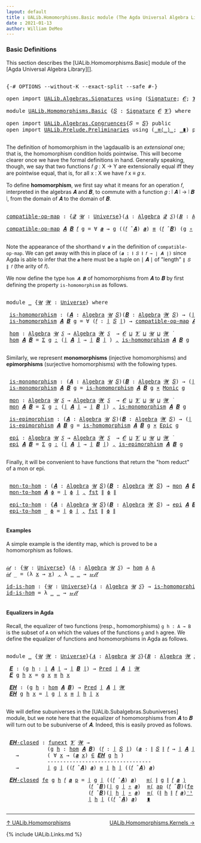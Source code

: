 ```yaml
---
layout: default
title : UALib.Homomorphisms.Basic module (The Agda Universal Algebra Library)
date : 2021-01-13
author: William DeMeo
---
```


### <a id="basic-definitions">Basic Definitions</a>

This section describes the [UALib.Homomorphisms.Basic] module of the [Agda Universal Algebra Library][].

<pre class="Agda">

<a id="317" class="Symbol">{-#</a> <a id="321" class="Keyword">OPTIONS</a> <a id="329" class="Pragma">--without-K</a> <a id="341" class="Pragma">--exact-split</a> <a id="355" class="Pragma">--safe</a> <a id="362" class="Symbol">#-}</a>

<a id="367" class="Keyword">open</a> <a id="372" class="Keyword">import</a> <a id="379" href="UALib.Algebras.Signatures.html" class="Module">UALib.Algebras.Signatures</a> <a id="405" class="Keyword">using</a> <a id="411" class="Symbol">(</a><a id="412" href="UALib.Algebras.Signatures.html#1385" class="Function">Signature</a><a id="421" class="Symbol">;</a> <a id="423" href="universes.html#613" class="Generalizable">𝓞</a><a id="424" class="Symbol">;</a> <a id="426" href="universes.html#617" class="Generalizable">𝓥</a><a id="427" class="Symbol">)</a>

<a id="430" class="Keyword">module</a> <a id="437" href="UALib.Homomorphisms.Basic.html" class="Module">UALib.Homomorphisms.Basic</a> <a id="463" class="Symbol">{</a><a id="464" href="UALib.Homomorphisms.Basic.html#464" class="Bound">𝑆</a> <a id="466" class="Symbol">:</a> <a id="468" href="UALib.Algebras.Signatures.html#1385" class="Function">Signature</a> <a id="478" href="universes.html#613" class="Generalizable">𝓞</a> <a id="480" href="universes.html#617" class="Generalizable">𝓥</a><a id="481" class="Symbol">}</a> <a id="483" class="Keyword">where</a>

<a id="490" class="Keyword">open</a> <a id="495" class="Keyword">import</a> <a id="502" href="UALib.Algebras.Congruences.html" class="Module">UALib.Algebras.Congruences</a><a id="528" class="Symbol">{</a><a id="529" class="Argument">𝑆</a> <a id="531" class="Symbol">=</a> <a id="533" href="UALib.Homomorphisms.Basic.html#464" class="Bound">𝑆</a><a id="534" class="Symbol">}</a> <a id="536" class="Keyword">public</a>
<a id="543" class="Keyword">open</a> <a id="548" class="Keyword">import</a> <a id="555" href="UALib.Prelude.Preliminaries.html" class="Module">UALib.Prelude.Preliminaries</a> <a id="583" class="Keyword">using</a> <a id="589" class="Symbol">(</a><a id="590" href="MGS-MLTT.html#5997" class="Function Operator">_≡⟨_⟩_</a><a id="596" class="Symbol">;</a> <a id="598" href="MGS-MLTT.html#6079" class="Function Operator">_∎</a><a id="600" class="Symbol">)</a> <a id="602" class="Keyword">public</a>

</pre>

The definition of homomorphism in the \agdaualib is an *extensional* one; that is, the homomorphism condition holds pointwise.  This will become clearer once we have the formal definitions in hand.  Generally speaking, though, we say that two functions 𝑓 𝑔 : X → Y are extensionally equal iff they are pointwise equal, that is, for all x : X we have 𝑓 x ≡ 𝑔 x.

To define **homomorphism**, we first say what it means for an operation 𝑓, interpreted in the algebras 𝑨 and 𝑩, to commute with a function 𝑔 : ∣ 𝑨 ∣ → ∣ 𝑩 ∣, from the domain of 𝑨 to the domain of 𝑩.

<pre class="Agda">

<a id="compatible-op-map"></a><a id="1198" href="UALib.Homomorphisms.Basic.html#1198" class="Function">compatible-op-map</a> <a id="1216" class="Symbol">:</a> <a id="1218" class="Symbol">{</a><a id="1219" href="UALib.Homomorphisms.Basic.html#1219" class="Bound">𝓠</a> <a id="1221" href="UALib.Homomorphisms.Basic.html#1221" class="Bound">𝓤</a> <a id="1223" class="Symbol">:</a> <a id="1225" href="universes.html#551" class="Function">Universe</a><a id="1233" class="Symbol">}(</a><a id="1235" href="UALib.Homomorphisms.Basic.html#1235" class="Bound">𝑨</a> <a id="1237" class="Symbol">:</a> <a id="1239" href="UALib.Algebras.Algebras.html#781" class="Function">Algebra</a> <a id="1247" href="UALib.Homomorphisms.Basic.html#1219" class="Bound">𝓠</a> <a id="1249" href="UALib.Homomorphisms.Basic.html#464" class="Bound">𝑆</a><a id="1250" class="Symbol">)(</a><a id="1252" href="UALib.Homomorphisms.Basic.html#1252" class="Bound">𝑩</a> <a id="1254" class="Symbol">:</a> <a id="1256" href="UALib.Algebras.Algebras.html#781" class="Function">Algebra</a> <a id="1264" href="UALib.Homomorphisms.Basic.html#1221" class="Bound">𝓤</a> <a id="1266" href="UALib.Homomorphisms.Basic.html#464" class="Bound">𝑆</a><a id="1267" class="Symbol">)(</a><a id="1269" href="UALib.Homomorphisms.Basic.html#1269" class="Bound">𝑓</a> <a id="1271" class="Symbol">:</a> <a id="1273" href="UALib.Prelude.Preliminaries.html#11659" class="Function Operator">∣</a> <a id="1275" href="UALib.Homomorphisms.Basic.html#464" class="Bound">𝑆</a> <a id="1277" href="UALib.Prelude.Preliminaries.html#11659" class="Function Operator">∣</a><a id="1278" class="Symbol">)(</a><a id="1280" href="UALib.Homomorphisms.Basic.html#1280" class="Bound">g</a> <a id="1282" class="Symbol">:</a> <a id="1284" href="UALib.Prelude.Preliminaries.html#11659" class="Function Operator">∣</a> <a id="1286" href="UALib.Homomorphisms.Basic.html#1235" class="Bound">𝑨</a> <a id="1288" href="UALib.Prelude.Preliminaries.html#11659" class="Function Operator">∣</a>  <a id="1291" class="Symbol">→</a> <a id="1293" href="UALib.Prelude.Preliminaries.html#11659" class="Function Operator">∣</a> <a id="1295" href="UALib.Homomorphisms.Basic.html#1252" class="Bound">𝑩</a> <a id="1297" href="UALib.Prelude.Preliminaries.html#11659" class="Function Operator">∣</a><a id="1298" class="Symbol">)</a> <a id="1300" class="Symbol">→</a> <a id="1302" href="UALib.Homomorphisms.Basic.html#480" class="Bound">𝓥</a> <a id="1304" href="Agda.Primitive.html#636" class="Function Operator">⊔</a> <a id="1306" href="UALib.Homomorphisms.Basic.html#1221" class="Bound">𝓤</a> <a id="1308" href="Agda.Primitive.html#636" class="Function Operator">⊔</a> <a id="1310" href="UALib.Homomorphisms.Basic.html#1219" class="Bound">𝓠</a> <a id="1312" href="universes.html#758" class="Function Operator">̇</a>

<a id="1315" href="UALib.Homomorphisms.Basic.html#1198" class="Function">compatible-op-map</a> <a id="1333" href="UALib.Homomorphisms.Basic.html#1333" class="Bound">𝑨</a> <a id="1335" href="UALib.Homomorphisms.Basic.html#1335" class="Bound">𝑩</a> <a id="1337" href="UALib.Homomorphisms.Basic.html#1337" class="Bound">𝑓</a> <a id="1339" href="UALib.Homomorphisms.Basic.html#1339" class="Bound">g</a> <a id="1341" class="Symbol">=</a> <a id="1343" class="Symbol">∀</a> <a id="1345" href="UALib.Homomorphisms.Basic.html#1345" class="Bound">𝒂</a> <a id="1347" class="Symbol">→</a> <a id="1349" href="UALib.Homomorphisms.Basic.html#1339" class="Bound">g</a> <a id="1351" class="Symbol">((</a><a id="1353" href="UALib.Homomorphisms.Basic.html#1337" class="Bound">𝑓</a> <a id="1355" href="UALib.Algebras.Algebras.html#2931" class="Function Operator">̂</a> <a id="1357" href="UALib.Homomorphisms.Basic.html#1333" class="Bound">𝑨</a><a id="1358" class="Symbol">)</a> <a id="1360" href="UALib.Homomorphisms.Basic.html#1345" class="Bound">𝒂</a><a id="1361" class="Symbol">)</a> <a id="1363" href="UALib.Prelude.Preliminaries.html#5556" class="Datatype Operator">≡</a> <a id="1365" class="Symbol">(</a><a id="1366" href="UALib.Homomorphisms.Basic.html#1337" class="Bound">𝑓</a> <a id="1368" href="UALib.Algebras.Algebras.html#2931" class="Function Operator">̂</a> <a id="1370" href="UALib.Homomorphisms.Basic.html#1335" class="Bound">𝑩</a><a id="1371" class="Symbol">)</a> <a id="1373" class="Symbol">(</a><a id="1374" href="UALib.Homomorphisms.Basic.html#1339" class="Bound">g</a> <a id="1376" href="MGS-MLTT.html#3813" class="Function Operator">∘</a> <a id="1378" href="UALib.Homomorphisms.Basic.html#1345" class="Bound">𝒂</a><a id="1379" class="Symbol">)</a>

</pre>

Note the appearance of the shorthand `∀ 𝒂` in the definition of `compatible-op-map`.  We can get away with this in place of `(𝒂 : ∥ 𝑆 ∥ 𝑓 → ∣ 𝑨 ∣)` since Agda is able to infer that the `𝒂` here must be a tuple on ∣ 𝑨 ∣ of "length" `∥ 𝑆 ∥ 𝑓` (the arity of 𝑓).

We now define the type `hom 𝑨 𝑩` of homomorphisms from 𝑨 to 𝑩 by first defining the property `is-homomorphism` as follows.

<pre class="Agda">

<a id="1792" class="Keyword">module</a> <a id="1799" href="UALib.Homomorphisms.Basic.html#1799" class="Module">_</a> <a id="1801" class="Symbol">{</a><a id="1802" href="UALib.Homomorphisms.Basic.html#1802" class="Bound">𝓤</a> <a id="1804" href="UALib.Homomorphisms.Basic.html#1804" class="Bound">𝓦</a> <a id="1806" class="Symbol">:</a> <a id="1808" href="universes.html#551" class="Function">Universe</a><a id="1816" class="Symbol">}</a> <a id="1818" class="Keyword">where</a>

 <a id="1826" href="UALib.Homomorphisms.Basic.html#1826" class="Function">is-homomorphism</a> <a id="1842" class="Symbol">:</a> <a id="1844" class="Symbol">(</a><a id="1845" href="UALib.Homomorphisms.Basic.html#1845" class="Bound">𝑨</a> <a id="1847" class="Symbol">:</a> <a id="1849" href="UALib.Algebras.Algebras.html#781" class="Function">Algebra</a> <a id="1857" href="UALib.Homomorphisms.Basic.html#1802" class="Bound">𝓤</a> <a id="1859" href="UALib.Homomorphisms.Basic.html#464" class="Bound">𝑆</a><a id="1860" class="Symbol">)(</a><a id="1862" href="UALib.Homomorphisms.Basic.html#1862" class="Bound">𝑩</a> <a id="1864" class="Symbol">:</a> <a id="1866" href="UALib.Algebras.Algebras.html#781" class="Function">Algebra</a> <a id="1874" href="UALib.Homomorphisms.Basic.html#1804" class="Bound">𝓦</a> <a id="1876" href="UALib.Homomorphisms.Basic.html#464" class="Bound">𝑆</a><a id="1877" class="Symbol">)</a> <a id="1879" class="Symbol">→</a> <a id="1881" class="Symbol">(</a><a id="1882" href="UALib.Prelude.Preliminaries.html#11659" class="Function Operator">∣</a> <a id="1884" href="UALib.Homomorphisms.Basic.html#1845" class="Bound">𝑨</a> <a id="1886" href="UALib.Prelude.Preliminaries.html#11659" class="Function Operator">∣</a> <a id="1888" class="Symbol">→</a> <a id="1890" href="UALib.Prelude.Preliminaries.html#11659" class="Function Operator">∣</a> <a id="1892" href="UALib.Homomorphisms.Basic.html#1862" class="Bound">𝑩</a> <a id="1894" href="UALib.Prelude.Preliminaries.html#11659" class="Function Operator">∣</a><a id="1895" class="Symbol">)</a> <a id="1897" class="Symbol">→</a> <a id="1899" href="UALib.Homomorphisms.Basic.html#478" class="Bound">𝓞</a> <a id="1901" href="Agda.Primitive.html#636" class="Function Operator">⊔</a> <a id="1903" href="UALib.Homomorphisms.Basic.html#480" class="Bound">𝓥</a> <a id="1905" href="Agda.Primitive.html#636" class="Function Operator">⊔</a> <a id="1907" href="UALib.Homomorphisms.Basic.html#1802" class="Bound">𝓤</a> <a id="1909" href="Agda.Primitive.html#636" class="Function Operator">⊔</a> <a id="1911" href="UALib.Homomorphisms.Basic.html#1804" class="Bound">𝓦</a> <a id="1913" href="universes.html#758" class="Function Operator">̇</a>
 <a id="1916" href="UALib.Homomorphisms.Basic.html#1826" class="Function">is-homomorphism</a> <a id="1932" href="UALib.Homomorphisms.Basic.html#1932" class="Bound">𝑨</a> <a id="1934" href="UALib.Homomorphisms.Basic.html#1934" class="Bound">𝑩</a> <a id="1936" href="UALib.Homomorphisms.Basic.html#1936" class="Bound">g</a> <a id="1938" class="Symbol">=</a> <a id="1940" class="Symbol">∀</a> <a id="1942" class="Symbol">(</a><a id="1943" href="UALib.Homomorphisms.Basic.html#1943" class="Bound">𝑓</a> <a id="1945" class="Symbol">:</a> <a id="1947" href="UALib.Prelude.Preliminaries.html#11659" class="Function Operator">∣</a> <a id="1949" href="UALib.Homomorphisms.Basic.html#464" class="Bound">𝑆</a> <a id="1951" href="UALib.Prelude.Preliminaries.html#11659" class="Function Operator">∣</a><a id="1952" class="Symbol">)</a> <a id="1954" class="Symbol">→</a> <a id="1956" href="UALib.Homomorphisms.Basic.html#1198" class="Function">compatible-op-map</a> <a id="1974" href="UALib.Homomorphisms.Basic.html#1932" class="Bound">𝑨</a> <a id="1976" href="UALib.Homomorphisms.Basic.html#1934" class="Bound">𝑩</a> <a id="1978" href="UALib.Homomorphisms.Basic.html#1943" class="Bound">𝑓</a> <a id="1980" href="UALib.Homomorphisms.Basic.html#1936" class="Bound">g</a>

 <a id="1984" href="UALib.Homomorphisms.Basic.html#1984" class="Function">hom</a> <a id="1988" class="Symbol">:</a> <a id="1990" href="UALib.Algebras.Algebras.html#781" class="Function">Algebra</a> <a id="1998" href="UALib.Homomorphisms.Basic.html#1802" class="Bound">𝓤</a> <a id="2000" href="UALib.Homomorphisms.Basic.html#464" class="Bound">𝑆</a> <a id="2002" class="Symbol">→</a> <a id="2004" href="UALib.Algebras.Algebras.html#781" class="Function">Algebra</a> <a id="2012" href="UALib.Homomorphisms.Basic.html#1804" class="Bound">𝓦</a> <a id="2014" href="UALib.Homomorphisms.Basic.html#464" class="Bound">𝑆</a>  <a id="2017" class="Symbol">→</a> <a id="2019" href="UALib.Homomorphisms.Basic.html#478" class="Bound">𝓞</a> <a id="2021" href="Agda.Primitive.html#636" class="Function Operator">⊔</a> <a id="2023" href="UALib.Homomorphisms.Basic.html#480" class="Bound">𝓥</a> <a id="2025" href="Agda.Primitive.html#636" class="Function Operator">⊔</a> <a id="2027" href="UALib.Homomorphisms.Basic.html#1802" class="Bound">𝓤</a> <a id="2029" href="Agda.Primitive.html#636" class="Function Operator">⊔</a> <a id="2031" href="UALib.Homomorphisms.Basic.html#1804" class="Bound">𝓦</a> <a id="2033" href="universes.html#758" class="Function Operator">̇</a>
 <a id="2036" href="UALib.Homomorphisms.Basic.html#1984" class="Function">hom</a> <a id="2040" href="UALib.Homomorphisms.Basic.html#2040" class="Bound">𝑨</a> <a id="2042" href="UALib.Homomorphisms.Basic.html#2042" class="Bound">𝑩</a> <a id="2044" class="Symbol">=</a> <a id="2046" href="MGS-MLTT.html#3074" class="Function">Σ</a> <a id="2048" href="UALib.Homomorphisms.Basic.html#2048" class="Bound">g</a> <a id="2050" href="MGS-MLTT.html#3074" class="Function">꞉</a> <a id="2052" class="Symbol">(</a><a id="2053" href="UALib.Prelude.Preliminaries.html#11659" class="Function Operator">∣</a> <a id="2055" href="UALib.Homomorphisms.Basic.html#2040" class="Bound">𝑨</a> <a id="2057" href="UALib.Prelude.Preliminaries.html#11659" class="Function Operator">∣</a> <a id="2059" class="Symbol">→</a> <a id="2061" href="UALib.Prelude.Preliminaries.html#11659" class="Function Operator">∣</a> <a id="2063" href="UALib.Homomorphisms.Basic.html#2042" class="Bound">𝑩</a> <a id="2065" href="UALib.Prelude.Preliminaries.html#11659" class="Function Operator">∣</a> <a id="2067" class="Symbol">)</a> <a id="2069" href="MGS-MLTT.html#3074" class="Function">,</a> <a id="2071" href="UALib.Homomorphisms.Basic.html#1826" class="Function">is-homomorphism</a> <a id="2087" href="UALib.Homomorphisms.Basic.html#2040" class="Bound">𝑨</a> <a id="2089" href="UALib.Homomorphisms.Basic.html#2042" class="Bound">𝑩</a> <a id="2091" href="UALib.Homomorphisms.Basic.html#2048" class="Bound">g</a>

</pre>

Similarly, we represent **monomorphisms** (injective homomorphisms) and **epimorphisms** (surjective homomorphisms) with the following types.

<pre class="Agda">

 <a id="2264" href="UALib.Homomorphisms.Basic.html#2264" class="Function">is-monomorphism</a> <a id="2280" class="Symbol">:</a> <a id="2282" class="Symbol">(</a><a id="2283" href="UALib.Homomorphisms.Basic.html#2283" class="Bound">𝑨</a> <a id="2285" class="Symbol">:</a> <a id="2287" href="UALib.Algebras.Algebras.html#781" class="Function">Algebra</a> <a id="2295" href="UALib.Homomorphisms.Basic.html#1802" class="Bound">𝓤</a> <a id="2297" href="UALib.Homomorphisms.Basic.html#464" class="Bound">𝑆</a><a id="2298" class="Symbol">)(</a><a id="2300" href="UALib.Homomorphisms.Basic.html#2300" class="Bound">𝑩</a> <a id="2302" class="Symbol">:</a> <a id="2304" href="UALib.Algebras.Algebras.html#781" class="Function">Algebra</a> <a id="2312" href="UALib.Homomorphisms.Basic.html#1804" class="Bound">𝓦</a> <a id="2314" href="UALib.Homomorphisms.Basic.html#464" class="Bound">𝑆</a><a id="2315" class="Symbol">)</a> <a id="2317" class="Symbol">→</a> <a id="2319" class="Symbol">(</a><a id="2320" href="UALib.Prelude.Preliminaries.html#11659" class="Function Operator">∣</a> <a id="2322" href="UALib.Homomorphisms.Basic.html#2283" class="Bound">𝑨</a> <a id="2324" href="UALib.Prelude.Preliminaries.html#11659" class="Function Operator">∣</a> <a id="2326" class="Symbol">→</a> <a id="2328" href="UALib.Prelude.Preliminaries.html#11659" class="Function Operator">∣</a> <a id="2330" href="UALib.Homomorphisms.Basic.html#2300" class="Bound">𝑩</a> <a id="2332" href="UALib.Prelude.Preliminaries.html#11659" class="Function Operator">∣</a><a id="2333" class="Symbol">)</a> <a id="2335" class="Symbol">→</a> <a id="2337" href="UALib.Homomorphisms.Basic.html#478" class="Bound">𝓞</a> <a id="2339" href="Agda.Primitive.html#636" class="Function Operator">⊔</a> <a id="2341" href="UALib.Homomorphisms.Basic.html#480" class="Bound">𝓥</a> <a id="2343" href="Agda.Primitive.html#636" class="Function Operator">⊔</a> <a id="2345" href="UALib.Homomorphisms.Basic.html#1802" class="Bound">𝓤</a> <a id="2347" href="Agda.Primitive.html#636" class="Function Operator">⊔</a> <a id="2349" href="UALib.Homomorphisms.Basic.html#1804" class="Bound">𝓦</a> <a id="2351" href="universes.html#758" class="Function Operator">̇</a>
 <a id="2354" href="UALib.Homomorphisms.Basic.html#2264" class="Function">is-monomorphism</a> <a id="2370" href="UALib.Homomorphisms.Basic.html#2370" class="Bound">𝑨</a> <a id="2372" href="UALib.Homomorphisms.Basic.html#2372" class="Bound">𝑩</a> <a id="2374" href="UALib.Homomorphisms.Basic.html#2374" class="Bound">g</a> <a id="2376" class="Symbol">=</a> <a id="2378" href="UALib.Homomorphisms.Basic.html#1826" class="Function">is-homomorphism</a> <a id="2394" href="UALib.Homomorphisms.Basic.html#2370" class="Bound">𝑨</a> <a id="2396" href="UALib.Homomorphisms.Basic.html#2372" class="Bound">𝑩</a> <a id="2398" href="UALib.Homomorphisms.Basic.html#2374" class="Bound">g</a> <a id="2400" href="MGS-MLTT.html#3515" class="Function Operator">×</a> <a id="2402" href="UALib.Prelude.Inverses.html#3379" class="Function">Monic</a> <a id="2408" href="UALib.Homomorphisms.Basic.html#2374" class="Bound">g</a>

 <a id="2412" href="UALib.Homomorphisms.Basic.html#2412" class="Function">mon</a> <a id="2416" class="Symbol">:</a> <a id="2418" href="UALib.Algebras.Algebras.html#781" class="Function">Algebra</a> <a id="2426" href="UALib.Homomorphisms.Basic.html#1802" class="Bound">𝓤</a> <a id="2428" href="UALib.Homomorphisms.Basic.html#464" class="Bound">𝑆</a> <a id="2430" class="Symbol">→</a> <a id="2432" href="UALib.Algebras.Algebras.html#781" class="Function">Algebra</a> <a id="2440" href="UALib.Homomorphisms.Basic.html#1804" class="Bound">𝓦</a> <a id="2442" href="UALib.Homomorphisms.Basic.html#464" class="Bound">𝑆</a>  <a id="2445" class="Symbol">→</a> <a id="2447" href="UALib.Homomorphisms.Basic.html#478" class="Bound">𝓞</a> <a id="2449" href="Agda.Primitive.html#636" class="Function Operator">⊔</a> <a id="2451" href="UALib.Homomorphisms.Basic.html#480" class="Bound">𝓥</a> <a id="2453" href="Agda.Primitive.html#636" class="Function Operator">⊔</a> <a id="2455" href="UALib.Homomorphisms.Basic.html#1802" class="Bound">𝓤</a> <a id="2457" href="Agda.Primitive.html#636" class="Function Operator">⊔</a> <a id="2459" href="UALib.Homomorphisms.Basic.html#1804" class="Bound">𝓦</a> <a id="2461" href="universes.html#758" class="Function Operator">̇</a>
 <a id="2464" href="UALib.Homomorphisms.Basic.html#2412" class="Function">mon</a> <a id="2468" href="UALib.Homomorphisms.Basic.html#2468" class="Bound">𝑨</a> <a id="2470" href="UALib.Homomorphisms.Basic.html#2470" class="Bound">𝑩</a> <a id="2472" class="Symbol">=</a> <a id="2474" href="MGS-MLTT.html#3074" class="Function">Σ</a> <a id="2476" href="UALib.Homomorphisms.Basic.html#2476" class="Bound">g</a> <a id="2478" href="MGS-MLTT.html#3074" class="Function">꞉</a> <a id="2480" class="Symbol">(</a><a id="2481" href="UALib.Prelude.Preliminaries.html#11659" class="Function Operator">∣</a> <a id="2483" href="UALib.Homomorphisms.Basic.html#2468" class="Bound">𝑨</a> <a id="2485" href="UALib.Prelude.Preliminaries.html#11659" class="Function Operator">∣</a> <a id="2487" class="Symbol">→</a> <a id="2489" href="UALib.Prelude.Preliminaries.html#11659" class="Function Operator">∣</a> <a id="2491" href="UALib.Homomorphisms.Basic.html#2470" class="Bound">𝑩</a> <a id="2493" href="UALib.Prelude.Preliminaries.html#11659" class="Function Operator">∣</a><a id="2494" class="Symbol">)</a> <a id="2496" href="MGS-MLTT.html#3074" class="Function">,</a> <a id="2498" href="UALib.Homomorphisms.Basic.html#2264" class="Function">is-monomorphism</a> <a id="2514" href="UALib.Homomorphisms.Basic.html#2468" class="Bound">𝑨</a> <a id="2516" href="UALib.Homomorphisms.Basic.html#2470" class="Bound">𝑩</a> <a id="2518" href="UALib.Homomorphisms.Basic.html#2476" class="Bound">g</a>

 <a id="2522" href="UALib.Homomorphisms.Basic.html#2522" class="Function">is-epimorphism</a> <a id="2537" class="Symbol">:</a> <a id="2539" class="Symbol">(</a><a id="2540" href="UALib.Homomorphisms.Basic.html#2540" class="Bound">𝑨</a> <a id="2542" class="Symbol">:</a> <a id="2544" href="UALib.Algebras.Algebras.html#781" class="Function">Algebra</a> <a id="2552" href="UALib.Homomorphisms.Basic.html#1802" class="Bound">𝓤</a> <a id="2554" href="UALib.Homomorphisms.Basic.html#464" class="Bound">𝑆</a><a id="2555" class="Symbol">)(</a><a id="2557" href="UALib.Homomorphisms.Basic.html#2557" class="Bound">𝑩</a> <a id="2559" class="Symbol">:</a> <a id="2561" href="UALib.Algebras.Algebras.html#781" class="Function">Algebra</a> <a id="2569" href="UALib.Homomorphisms.Basic.html#1804" class="Bound">𝓦</a> <a id="2571" href="UALib.Homomorphisms.Basic.html#464" class="Bound">𝑆</a><a id="2572" class="Symbol">)</a> <a id="2574" class="Symbol">→</a> <a id="2576" class="Symbol">(</a><a id="2577" href="UALib.Prelude.Preliminaries.html#11659" class="Function Operator">∣</a> <a id="2579" href="UALib.Homomorphisms.Basic.html#2540" class="Bound">𝑨</a> <a id="2581" href="UALib.Prelude.Preliminaries.html#11659" class="Function Operator">∣</a> <a id="2583" class="Symbol">→</a> <a id="2585" href="UALib.Prelude.Preliminaries.html#11659" class="Function Operator">∣</a> <a id="2587" href="UALib.Homomorphisms.Basic.html#2557" class="Bound">𝑩</a> <a id="2589" href="UALib.Prelude.Preliminaries.html#11659" class="Function Operator">∣</a><a id="2590" class="Symbol">)</a> <a id="2592" class="Symbol">→</a> <a id="2594" href="UALib.Homomorphisms.Basic.html#478" class="Bound">𝓞</a> <a id="2596" href="Agda.Primitive.html#636" class="Function Operator">⊔</a> <a id="2598" href="UALib.Homomorphisms.Basic.html#480" class="Bound">𝓥</a> <a id="2600" href="Agda.Primitive.html#636" class="Function Operator">⊔</a> <a id="2602" href="UALib.Homomorphisms.Basic.html#1802" class="Bound">𝓤</a> <a id="2604" href="Agda.Primitive.html#636" class="Function Operator">⊔</a> <a id="2606" href="UALib.Homomorphisms.Basic.html#1804" class="Bound">𝓦</a> <a id="2608" href="universes.html#758" class="Function Operator">̇</a>
 <a id="2611" href="UALib.Homomorphisms.Basic.html#2522" class="Function">is-epimorphism</a> <a id="2626" href="UALib.Homomorphisms.Basic.html#2626" class="Bound">𝑨</a> <a id="2628" href="UALib.Homomorphisms.Basic.html#2628" class="Bound">𝑩</a> <a id="2630" href="UALib.Homomorphisms.Basic.html#2630" class="Bound">g</a> <a id="2632" class="Symbol">=</a> <a id="2634" href="UALib.Homomorphisms.Basic.html#1826" class="Function">is-homomorphism</a> <a id="2650" href="UALib.Homomorphisms.Basic.html#2626" class="Bound">𝑨</a> <a id="2652" href="UALib.Homomorphisms.Basic.html#2628" class="Bound">𝑩</a> <a id="2654" href="UALib.Homomorphisms.Basic.html#2630" class="Bound">g</a> <a id="2656" href="MGS-MLTT.html#3515" class="Function Operator">×</a> <a id="2658" href="UALib.Prelude.Inverses.html#2353" class="Function">Epic</a> <a id="2663" href="UALib.Homomorphisms.Basic.html#2630" class="Bound">g</a>

 <a id="2667" href="UALib.Homomorphisms.Basic.html#2667" class="Function">epi</a> <a id="2671" class="Symbol">:</a> <a id="2673" href="UALib.Algebras.Algebras.html#781" class="Function">Algebra</a> <a id="2681" href="UALib.Homomorphisms.Basic.html#1802" class="Bound">𝓤</a> <a id="2683" href="UALib.Homomorphisms.Basic.html#464" class="Bound">𝑆</a> <a id="2685" class="Symbol">→</a> <a id="2687" href="UALib.Algebras.Algebras.html#781" class="Function">Algebra</a> <a id="2695" href="UALib.Homomorphisms.Basic.html#1804" class="Bound">𝓦</a> <a id="2697" href="UALib.Homomorphisms.Basic.html#464" class="Bound">𝑆</a>  <a id="2700" class="Symbol">→</a> <a id="2702" href="UALib.Homomorphisms.Basic.html#478" class="Bound">𝓞</a> <a id="2704" href="Agda.Primitive.html#636" class="Function Operator">⊔</a> <a id="2706" href="UALib.Homomorphisms.Basic.html#480" class="Bound">𝓥</a> <a id="2708" href="Agda.Primitive.html#636" class="Function Operator">⊔</a> <a id="2710" href="UALib.Homomorphisms.Basic.html#1802" class="Bound">𝓤</a> <a id="2712" href="Agda.Primitive.html#636" class="Function Operator">⊔</a> <a id="2714" href="UALib.Homomorphisms.Basic.html#1804" class="Bound">𝓦</a> <a id="2716" href="universes.html#758" class="Function Operator">̇</a>
 <a id="2719" href="UALib.Homomorphisms.Basic.html#2667" class="Function">epi</a> <a id="2723" href="UALib.Homomorphisms.Basic.html#2723" class="Bound">𝑨</a> <a id="2725" href="UALib.Homomorphisms.Basic.html#2725" class="Bound">𝑩</a> <a id="2727" class="Symbol">=</a> <a id="2729" href="MGS-MLTT.html#3074" class="Function">Σ</a> <a id="2731" href="UALib.Homomorphisms.Basic.html#2731" class="Bound">g</a> <a id="2733" href="MGS-MLTT.html#3074" class="Function">꞉</a> <a id="2735" class="Symbol">(</a><a id="2736" href="UALib.Prelude.Preliminaries.html#11659" class="Function Operator">∣</a> <a id="2738" href="UALib.Homomorphisms.Basic.html#2723" class="Bound">𝑨</a> <a id="2740" href="UALib.Prelude.Preliminaries.html#11659" class="Function Operator">∣</a> <a id="2742" class="Symbol">→</a> <a id="2744" href="UALib.Prelude.Preliminaries.html#11659" class="Function Operator">∣</a> <a id="2746" href="UALib.Homomorphisms.Basic.html#2725" class="Bound">𝑩</a> <a id="2748" href="UALib.Prelude.Preliminaries.html#11659" class="Function Operator">∣</a><a id="2749" class="Symbol">)</a> <a id="2751" href="MGS-MLTT.html#3074" class="Function">,</a> <a id="2753" href="UALib.Homomorphisms.Basic.html#2522" class="Function">is-epimorphism</a> <a id="2768" href="UALib.Homomorphisms.Basic.html#2723" class="Bound">𝑨</a> <a id="2770" href="UALib.Homomorphisms.Basic.html#2725" class="Bound">𝑩</a> <a id="2772" href="UALib.Homomorphisms.Basic.html#2731" class="Bound">g</a>

</pre>

Finally, it will be convenient to have functions that return the "hom reduct" of a mon or epi.

<pre class="Agda">

 <a id="2898" href="UALib.Homomorphisms.Basic.html#2898" class="Function">mon-to-hom</a> <a id="2909" class="Symbol">:</a> <a id="2911" class="Symbol">(</a><a id="2912" href="UALib.Homomorphisms.Basic.html#2912" class="Bound">𝑨</a> <a id="2914" class="Symbol">:</a> <a id="2916" href="UALib.Algebras.Algebras.html#781" class="Function">Algebra</a> <a id="2924" href="UALib.Homomorphisms.Basic.html#1802" class="Bound">𝓤</a> <a id="2926" href="UALib.Homomorphisms.Basic.html#464" class="Bound">𝑆</a><a id="2927" class="Symbol">){</a><a id="2929" href="UALib.Homomorphisms.Basic.html#2929" class="Bound">𝑩</a> <a id="2931" class="Symbol">:</a> <a id="2933" href="UALib.Algebras.Algebras.html#781" class="Function">Algebra</a> <a id="2941" href="UALib.Homomorphisms.Basic.html#1804" class="Bound">𝓦</a> <a id="2943" href="UALib.Homomorphisms.Basic.html#464" class="Bound">𝑆</a><a id="2944" class="Symbol">}</a> <a id="2946" class="Symbol">→</a> <a id="2948" href="UALib.Homomorphisms.Basic.html#2412" class="Function">mon</a> <a id="2952" href="UALib.Homomorphisms.Basic.html#2912" class="Bound">𝑨</a> <a id="2954" href="UALib.Homomorphisms.Basic.html#2929" class="Bound">𝑩</a> <a id="2956" class="Symbol">→</a> <a id="2958" href="UALib.Homomorphisms.Basic.html#1984" class="Function">hom</a> <a id="2962" href="UALib.Homomorphisms.Basic.html#2912" class="Bound">𝑨</a> <a id="2964" href="UALib.Homomorphisms.Basic.html#2929" class="Bound">𝑩</a>
 <a id="2967" href="UALib.Homomorphisms.Basic.html#2898" class="Function">mon-to-hom</a> <a id="2978" href="UALib.Homomorphisms.Basic.html#2978" class="Bound">𝑨</a> <a id="2980" href="UALib.Homomorphisms.Basic.html#2980" class="Bound">ϕ</a> <a id="2982" class="Symbol">=</a> <a id="2984" href="UALib.Prelude.Preliminaries.html#11659" class="Function Operator">∣</a> <a id="2986" href="UALib.Homomorphisms.Basic.html#2980" class="Bound">ϕ</a> <a id="2988" href="UALib.Prelude.Preliminaries.html#11659" class="Function Operator">∣</a> <a id="2990" href="UALib.Prelude.Preliminaries.html#5665" class="InductiveConstructor Operator">,</a> <a id="2992" href="UALib.Prelude.Preliminaries.html#11663" class="Function">fst</a> <a id="2996" href="UALib.Prelude.Preliminaries.html#11740" class="Function Operator">∥</a> <a id="2998" href="UALib.Homomorphisms.Basic.html#2980" class="Bound">ϕ</a> <a id="3000" href="UALib.Prelude.Preliminaries.html#11740" class="Function Operator">∥</a>

 <a id="3004" href="UALib.Homomorphisms.Basic.html#3004" class="Function">epi-to-hom</a> <a id="3015" class="Symbol">:</a> <a id="3017" class="Symbol">{</a><a id="3018" href="UALib.Homomorphisms.Basic.html#3018" class="Bound">𝑨</a> <a id="3020" class="Symbol">:</a> <a id="3022" href="UALib.Algebras.Algebras.html#781" class="Function">Algebra</a> <a id="3030" href="UALib.Homomorphisms.Basic.html#1802" class="Bound">𝓤</a> <a id="3032" href="UALib.Homomorphisms.Basic.html#464" class="Bound">𝑆</a><a id="3033" class="Symbol">}(</a><a id="3035" href="UALib.Homomorphisms.Basic.html#3035" class="Bound">𝑩</a> <a id="3037" class="Symbol">:</a> <a id="3039" href="UALib.Algebras.Algebras.html#781" class="Function">Algebra</a> <a id="3047" href="UALib.Homomorphisms.Basic.html#1804" class="Bound">𝓦</a> <a id="3049" href="UALib.Homomorphisms.Basic.html#464" class="Bound">𝑆</a><a id="3050" class="Symbol">)</a> <a id="3052" class="Symbol">→</a> <a id="3054" href="UALib.Homomorphisms.Basic.html#2667" class="Function">epi</a> <a id="3058" href="UALib.Homomorphisms.Basic.html#3018" class="Bound">𝑨</a> <a id="3060" href="UALib.Homomorphisms.Basic.html#3035" class="Bound">𝑩</a> <a id="3062" class="Symbol">→</a> <a id="3064" href="UALib.Homomorphisms.Basic.html#1984" class="Function">hom</a> <a id="3068" href="UALib.Homomorphisms.Basic.html#3018" class="Bound">𝑨</a> <a id="3070" href="UALib.Homomorphisms.Basic.html#3035" class="Bound">𝑩</a>
 <a id="3073" href="UALib.Homomorphisms.Basic.html#3004" class="Function">epi-to-hom</a> <a id="3084" class="Symbol">_</a> <a id="3086" href="UALib.Homomorphisms.Basic.html#3086" class="Bound">ϕ</a> <a id="3088" class="Symbol">=</a> <a id="3090" href="UALib.Prelude.Preliminaries.html#11659" class="Function Operator">∣</a> <a id="3092" href="UALib.Homomorphisms.Basic.html#3086" class="Bound">ϕ</a> <a id="3094" href="UALib.Prelude.Preliminaries.html#11659" class="Function Operator">∣</a> <a id="3096" href="UALib.Prelude.Preliminaries.html#5665" class="InductiveConstructor Operator">,</a> <a id="3098" href="UALib.Prelude.Preliminaries.html#11663" class="Function">fst</a> <a id="3102" href="UALib.Prelude.Preliminaries.html#11740" class="Function Operator">∥</a> <a id="3104" href="UALib.Homomorphisms.Basic.html#3086" class="Bound">ϕ</a> <a id="3106" href="UALib.Prelude.Preliminaries.html#11740" class="Function Operator">∥</a>

</pre>





#### <a id="examples">Examples</a>

A simple example is the identity map, which is proved to be a homomorphism as follows.

<pre class="Agda">

<a id="𝒾𝒹"></a><a id="3263" href="UALib.Homomorphisms.Basic.html#3263" class="Function">𝒾𝒹</a> <a id="3266" class="Symbol">:</a> <a id="3268" class="Symbol">{</a><a id="3269" href="UALib.Homomorphisms.Basic.html#3269" class="Bound">𝓤</a> <a id="3271" class="Symbol">:</a> <a id="3273" href="universes.html#551" class="Function">Universe</a><a id="3281" class="Symbol">}</a> <a id="3283" class="Symbol">(</a><a id="3284" href="UALib.Homomorphisms.Basic.html#3284" class="Bound">A</a> <a id="3286" class="Symbol">:</a> <a id="3288" href="UALib.Algebras.Algebras.html#781" class="Function">Algebra</a> <a id="3296" href="UALib.Homomorphisms.Basic.html#3269" class="Bound">𝓤</a> <a id="3298" href="UALib.Homomorphisms.Basic.html#464" class="Bound">𝑆</a><a id="3299" class="Symbol">)</a> <a id="3301" class="Symbol">→</a> <a id="3303" href="UALib.Homomorphisms.Basic.html#1984" class="Function">hom</a> <a id="3307" href="UALib.Homomorphisms.Basic.html#3284" class="Bound">A</a> <a id="3309" href="UALib.Homomorphisms.Basic.html#3284" class="Bound">A</a>
<a id="3311" href="UALib.Homomorphisms.Basic.html#3263" class="Function">𝒾𝒹</a> <a id="3314" class="Symbol">_</a> <a id="3316" class="Symbol">=</a> <a id="3318" class="Symbol">(λ</a> <a id="3321" href="UALib.Homomorphisms.Basic.html#3321" class="Bound">x</a> <a id="3323" class="Symbol">→</a> <a id="3325" href="UALib.Homomorphisms.Basic.html#3321" class="Bound">x</a><a id="3326" class="Symbol">)</a> <a id="3328" href="UALib.Prelude.Preliminaries.html#5665" class="InductiveConstructor Operator">,</a> <a id="3330" class="Symbol">λ</a> <a id="3332" href="UALib.Homomorphisms.Basic.html#3332" class="Bound">_</a> <a id="3334" href="UALib.Homomorphisms.Basic.html#3334" class="Bound">_</a> <a id="3336" class="Symbol">→</a> <a id="3338" href="UALib.Prelude.Preliminaries.html#5570" class="InductiveConstructor">𝓇ℯ𝒻𝓁</a>

<a id="id-is-hom"></a><a id="3344" href="UALib.Homomorphisms.Basic.html#3344" class="Function">id-is-hom</a> <a id="3354" class="Symbol">:</a> <a id="3356" class="Symbol">{</a><a id="3357" href="UALib.Homomorphisms.Basic.html#3357" class="Bound">𝓤</a> <a id="3359" class="Symbol">:</a> <a id="3361" href="universes.html#551" class="Function">Universe</a><a id="3369" class="Symbol">}{</a><a id="3371" href="UALib.Homomorphisms.Basic.html#3371" class="Bound">𝑨</a> <a id="3373" class="Symbol">:</a> <a id="3375" href="UALib.Algebras.Algebras.html#781" class="Function">Algebra</a> <a id="3383" href="UALib.Homomorphisms.Basic.html#3357" class="Bound">𝓤</a> <a id="3385" href="UALib.Homomorphisms.Basic.html#464" class="Bound">𝑆</a><a id="3386" class="Symbol">}</a> <a id="3388" class="Symbol">→</a> <a id="3390" href="UALib.Homomorphisms.Basic.html#1826" class="Function">is-homomorphism</a> <a id="3406" href="UALib.Homomorphisms.Basic.html#3371" class="Bound">𝑨</a> <a id="3408" href="UALib.Homomorphisms.Basic.html#3371" class="Bound">𝑨</a> <a id="3410" class="Symbol">(</a><a id="3411" href="MGS-MLTT.html#3778" class="Function">𝑖𝑑</a> <a id="3414" href="UALib.Prelude.Preliminaries.html#11659" class="Function Operator">∣</a> <a id="3416" href="UALib.Homomorphisms.Basic.html#3371" class="Bound">𝑨</a> <a id="3418" href="UALib.Prelude.Preliminaries.html#11659" class="Function Operator">∣</a><a id="3419" class="Symbol">)</a>
<a id="3421" href="UALib.Homomorphisms.Basic.html#3344" class="Function">id-is-hom</a> <a id="3431" class="Symbol">=</a> <a id="3433" class="Symbol">λ</a> <a id="3435" href="UALib.Homomorphisms.Basic.html#3435" class="Bound">_</a> <a id="3437" href="UALib.Homomorphisms.Basic.html#3437" class="Bound">_</a> <a id="3439" class="Symbol">→</a> <a id="3441" href="UALib.Prelude.Preliminaries.html#5570" class="InductiveConstructor">𝓇ℯ𝒻𝓁</a>

</pre>




#### <a id="equalizers-in-agda">Equalizers in Agda</a>

Recall, the equalizer of two functions (resp., homomorphisms) `g h : A → B` is the subset of `A` on which the values of the functions `g` and `h` agree.  We define the equalizer of functions and homomorphisms in Agda as follows.

<pre class="Agda">

<a id="3762" class="Keyword">module</a> <a id="3769" href="UALib.Homomorphisms.Basic.html#3769" class="Module">_</a> <a id="3771" class="Symbol">{</a><a id="3772" href="UALib.Homomorphisms.Basic.html#3772" class="Bound">𝓤</a> <a id="3774" href="UALib.Homomorphisms.Basic.html#3774" class="Bound">𝓦</a> <a id="3776" class="Symbol">:</a> <a id="3778" href="universes.html#551" class="Function">Universe</a><a id="3786" class="Symbol">}{</a><a id="3788" href="UALib.Homomorphisms.Basic.html#3788" class="Bound">𝑨</a> <a id="3790" class="Symbol">:</a> <a id="3792" href="UALib.Algebras.Algebras.html#781" class="Function">Algebra</a> <a id="3800" href="UALib.Homomorphisms.Basic.html#3772" class="Bound">𝓤</a> <a id="3802" href="UALib.Homomorphisms.Basic.html#464" class="Bound">𝑆</a><a id="3803" class="Symbol">}{</a><a id="3805" href="UALib.Homomorphisms.Basic.html#3805" class="Bound">𝑩</a> <a id="3807" class="Symbol">:</a> <a id="3809" href="UALib.Algebras.Algebras.html#781" class="Function">Algebra</a> <a id="3817" href="UALib.Homomorphisms.Basic.html#3774" class="Bound">𝓦</a> <a id="3819" href="UALib.Homomorphisms.Basic.html#464" class="Bound">𝑆</a><a id="3820" class="Symbol">}</a> <a id="3822" class="Keyword">where</a>

 <a id="3830" href="UALib.Homomorphisms.Basic.html#3830" class="Function">𝑬</a> <a id="3832" class="Symbol">:</a> <a id="3834" class="Symbol">(</a><a id="3835" href="UALib.Homomorphisms.Basic.html#3835" class="Bound">g</a> <a id="3837" href="UALib.Homomorphisms.Basic.html#3837" class="Bound">h</a> <a id="3839" class="Symbol">:</a> <a id="3841" href="UALib.Prelude.Preliminaries.html#11659" class="Function Operator">∣</a> <a id="3843" href="UALib.Homomorphisms.Basic.html#3788" class="Bound">𝑨</a> <a id="3845" href="UALib.Prelude.Preliminaries.html#11659" class="Function Operator">∣</a> <a id="3847" class="Symbol">→</a> <a id="3849" href="UALib.Prelude.Preliminaries.html#11659" class="Function Operator">∣</a> <a id="3851" href="UALib.Homomorphisms.Basic.html#3805" class="Bound">𝑩</a> <a id="3853" href="UALib.Prelude.Preliminaries.html#11659" class="Function Operator">∣</a><a id="3854" class="Symbol">)</a> <a id="3856" class="Symbol">→</a> <a id="3858" href="UALib.Relations.Unary.html#1088" class="Function">Pred</a> <a id="3863" href="UALib.Prelude.Preliminaries.html#11659" class="Function Operator">∣</a> <a id="3865" href="UALib.Homomorphisms.Basic.html#3788" class="Bound">𝑨</a> <a id="3867" href="UALib.Prelude.Preliminaries.html#11659" class="Function Operator">∣</a> <a id="3869" href="UALib.Homomorphisms.Basic.html#3774" class="Bound">𝓦</a>
 <a id="3872" href="UALib.Homomorphisms.Basic.html#3830" class="Function">𝑬</a> <a id="3874" href="UALib.Homomorphisms.Basic.html#3874" class="Bound">g</a> <a id="3876" href="UALib.Homomorphisms.Basic.html#3876" class="Bound">h</a> <a id="3878" href="UALib.Homomorphisms.Basic.html#3878" class="Bound">x</a> <a id="3880" class="Symbol">=</a> <a id="3882" href="UALib.Homomorphisms.Basic.html#3874" class="Bound">g</a> <a id="3884" href="UALib.Homomorphisms.Basic.html#3878" class="Bound">x</a> <a id="3886" href="UALib.Prelude.Preliminaries.html#5556" class="Datatype Operator">≡</a> <a id="3888" href="UALib.Homomorphisms.Basic.html#3876" class="Bound">h</a> <a id="3890" href="UALib.Homomorphisms.Basic.html#3878" class="Bound">x</a>

 <a id="3894" href="UALib.Homomorphisms.Basic.html#3894" class="Function">𝑬𝑯</a> <a id="3897" class="Symbol">:</a> <a id="3899" class="Symbol">(</a><a id="3900" href="UALib.Homomorphisms.Basic.html#3900" class="Bound">g</a> <a id="3902" href="UALib.Homomorphisms.Basic.html#3902" class="Bound">h</a> <a id="3904" class="Symbol">:</a> <a id="3906" href="UALib.Homomorphisms.Basic.html#1984" class="Function">hom</a> <a id="3910" href="UALib.Homomorphisms.Basic.html#3788" class="Bound">𝑨</a> <a id="3912" href="UALib.Homomorphisms.Basic.html#3805" class="Bound">𝑩</a><a id="3913" class="Symbol">)</a> <a id="3915" class="Symbol">→</a> <a id="3917" href="UALib.Relations.Unary.html#1088" class="Function">Pred</a> <a id="3922" href="UALib.Prelude.Preliminaries.html#11659" class="Function Operator">∣</a> <a id="3924" href="UALib.Homomorphisms.Basic.html#3788" class="Bound">𝑨</a> <a id="3926" href="UALib.Prelude.Preliminaries.html#11659" class="Function Operator">∣</a> <a id="3928" href="UALib.Homomorphisms.Basic.html#3774" class="Bound">𝓦</a>
 <a id="3931" href="UALib.Homomorphisms.Basic.html#3894" class="Function">𝑬𝑯</a> <a id="3934" href="UALib.Homomorphisms.Basic.html#3934" class="Bound">g</a> <a id="3936" href="UALib.Homomorphisms.Basic.html#3936" class="Bound">h</a> <a id="3938" href="UALib.Homomorphisms.Basic.html#3938" class="Bound">x</a> <a id="3940" class="Symbol">=</a> <a id="3942" href="UALib.Prelude.Preliminaries.html#11659" class="Function Operator">∣</a> <a id="3944" href="UALib.Homomorphisms.Basic.html#3934" class="Bound">g</a> <a id="3946" href="UALib.Prelude.Preliminaries.html#11659" class="Function Operator">∣</a> <a id="3948" href="UALib.Homomorphisms.Basic.html#3938" class="Bound">x</a> <a id="3950" href="UALib.Prelude.Preliminaries.html#5556" class="Datatype Operator">≡</a> <a id="3952" href="UALib.Prelude.Preliminaries.html#11659" class="Function Operator">∣</a> <a id="3954" href="UALib.Homomorphisms.Basic.html#3936" class="Bound">h</a> <a id="3956" href="UALib.Prelude.Preliminaries.html#11659" class="Function Operator">∣</a> <a id="3958" href="UALib.Homomorphisms.Basic.html#3938" class="Bound">x</a>

</pre>

We will define subuniverses in the [UALib.Subalgebras.Subuniverses] module, but we note here that the equalizer of homomorphisms from 𝑨 to 𝑩 will turn out to be subuniverse of 𝑨.  Indeed, this is easily proved as follows.

<pre class="Agda">

 <a id="4211" href="UALib.Homomorphisms.Basic.html#4211" class="Function">𝑬𝑯-closed</a> <a id="4221" class="Symbol">:</a> <a id="4223" href="MGS-FunExt-from-Univalence.html#393" class="Function">funext</a> <a id="4230" href="UALib.Homomorphisms.Basic.html#480" class="Bound">𝓥</a> <a id="4232" href="UALib.Homomorphisms.Basic.html#3774" class="Bound">𝓦</a> <a id="4234" class="Symbol">→</a>
             <a id="4249" class="Symbol">(</a><a id="4250" href="UALib.Homomorphisms.Basic.html#4250" class="Bound">g</a> <a id="4252" href="UALib.Homomorphisms.Basic.html#4252" class="Bound">h</a> <a id="4254" class="Symbol">:</a> <a id="4256" href="UALib.Homomorphisms.Basic.html#1984" class="Function">hom</a> <a id="4260" href="UALib.Homomorphisms.Basic.html#3788" class="Bound">𝑨</a> <a id="4262" href="UALib.Homomorphisms.Basic.html#3805" class="Bound">𝑩</a><a id="4263" class="Symbol">)</a> <a id="4265" class="Symbol">(</a><a id="4266" href="UALib.Homomorphisms.Basic.html#4266" class="Bound">𝑓</a> <a id="4268" class="Symbol">:</a> <a id="4270" href="UALib.Prelude.Preliminaries.html#11659" class="Function Operator">∣</a> <a id="4272" href="UALib.Homomorphisms.Basic.html#464" class="Bound">𝑆</a> <a id="4274" href="UALib.Prelude.Preliminaries.html#11659" class="Function Operator">∣</a><a id="4275" class="Symbol">)</a> <a id="4277" class="Symbol">(</a><a id="4278" href="UALib.Homomorphisms.Basic.html#4278" class="Bound">𝒂</a> <a id="4280" class="Symbol">:</a> <a id="4282" href="UALib.Prelude.Preliminaries.html#11740" class="Function Operator">∥</a> <a id="4284" href="UALib.Homomorphisms.Basic.html#464" class="Bound">𝑆</a> <a id="4286" href="UALib.Prelude.Preliminaries.html#11740" class="Function Operator">∥</a> <a id="4288" href="UALib.Homomorphisms.Basic.html#4266" class="Bound">𝑓</a> <a id="4290" class="Symbol">→</a> <a id="4292" href="UALib.Prelude.Preliminaries.html#11659" class="Function Operator">∣</a> <a id="4294" href="UALib.Homomorphisms.Basic.html#3788" class="Bound">𝑨</a> <a id="4296" href="UALib.Prelude.Preliminaries.html#11659" class="Function Operator">∣</a><a id="4297" class="Symbol">)</a>
   <a id="4302" class="Symbol">→</a>         <a id="4312" class="Symbol">(</a> <a id="4314" class="Symbol">∀</a> <a id="4316" href="UALib.Homomorphisms.Basic.html#4316" class="Bound">x</a> <a id="4318" class="Symbol">→</a> <a id="4320" class="Symbol">(</a><a id="4321" href="UALib.Homomorphisms.Basic.html#4278" class="Bound">𝒂</a> <a id="4323" href="UALib.Homomorphisms.Basic.html#4316" class="Bound">x</a><a id="4324" class="Symbol">)</a> <a id="4326" href="UALib.Relations.Unary.html#2725" class="Function Operator">∈</a> <a id="4328" href="UALib.Homomorphisms.Basic.html#3894" class="Function">𝑬𝑯</a> <a id="4331" href="UALib.Homomorphisms.Basic.html#4250" class="Bound">g</a> <a id="4333" href="UALib.Homomorphisms.Basic.html#4252" class="Bound">h</a> <a id="4335" class="Symbol">)</a>
             <a id="4350" class="Comment">---------------------------------</a>
   <a id="4387" class="Symbol">→</a>         <a id="4397" href="UALib.Prelude.Preliminaries.html#11659" class="Function Operator">∣</a> <a id="4399" href="UALib.Homomorphisms.Basic.html#4250" class="Bound">g</a> <a id="4401" href="UALib.Prelude.Preliminaries.html#11659" class="Function Operator">∣</a> <a id="4403" class="Symbol">((</a><a id="4405" href="UALib.Homomorphisms.Basic.html#4266" class="Bound">𝑓</a> <a id="4407" href="UALib.Algebras.Algebras.html#2931" class="Function Operator">̂</a> <a id="4409" href="UALib.Homomorphisms.Basic.html#3788" class="Bound">𝑨</a><a id="4410" class="Symbol">)</a> <a id="4412" href="UALib.Homomorphisms.Basic.html#4278" class="Bound">𝒂</a><a id="4413" class="Symbol">)</a> <a id="4415" href="UALib.Prelude.Preliminaries.html#5556" class="Datatype Operator">≡</a> <a id="4417" href="UALib.Prelude.Preliminaries.html#11659" class="Function Operator">∣</a> <a id="4419" href="UALib.Homomorphisms.Basic.html#4252" class="Bound">h</a> <a id="4421" href="UALib.Prelude.Preliminaries.html#11659" class="Function Operator">∣</a> <a id="4423" class="Symbol">((</a><a id="4425" href="UALib.Homomorphisms.Basic.html#4266" class="Bound">𝑓</a> <a id="4427" href="UALib.Algebras.Algebras.html#2931" class="Function Operator">̂</a> <a id="4429" href="UALib.Homomorphisms.Basic.html#3788" class="Bound">𝑨</a><a id="4430" class="Symbol">)</a> <a id="4432" href="UALib.Homomorphisms.Basic.html#4278" class="Bound">𝒂</a><a id="4433" class="Symbol">)</a>

 <a id="4437" href="UALib.Homomorphisms.Basic.html#4211" class="Function">𝑬𝑯-closed</a> <a id="4447" href="UALib.Homomorphisms.Basic.html#4447" class="Bound">fe</a> <a id="4450" href="UALib.Homomorphisms.Basic.html#4450" class="Bound">g</a> <a id="4452" href="UALib.Homomorphisms.Basic.html#4452" class="Bound">h</a> <a id="4454" href="UALib.Homomorphisms.Basic.html#4454" class="Bound">𝑓</a> <a id="4456" href="UALib.Homomorphisms.Basic.html#4456" class="Bound">𝒂</a> <a id="4458" href="UALib.Homomorphisms.Basic.html#4458" class="Bound">p</a> <a id="4460" class="Symbol">=</a> <a id="4462" href="UALib.Prelude.Preliminaries.html#11659" class="Function Operator">∣</a> <a id="4464" href="UALib.Homomorphisms.Basic.html#4450" class="Bound">g</a> <a id="4466" href="UALib.Prelude.Preliminaries.html#11659" class="Function Operator">∣</a> <a id="4468" class="Symbol">((</a><a id="4470" href="UALib.Homomorphisms.Basic.html#4454" class="Bound">𝑓</a> <a id="4472" href="UALib.Algebras.Algebras.html#2931" class="Function Operator">̂</a> <a id="4474" href="UALib.Homomorphisms.Basic.html#3788" class="Bound">𝑨</a><a id="4475" class="Symbol">)</a> <a id="4477" href="UALib.Homomorphisms.Basic.html#4456" class="Bound">𝒂</a><a id="4478" class="Symbol">)</a>   <a id="4482" href="MGS-MLTT.html#5997" class="Function Operator">≡⟨</a> <a id="4485" href="UALib.Prelude.Preliminaries.html#11740" class="Function Operator">∥</a> <a id="4487" href="UALib.Homomorphisms.Basic.html#4450" class="Bound">g</a> <a id="4489" href="UALib.Prelude.Preliminaries.html#11740" class="Function Operator">∥</a> <a id="4491" href="UALib.Homomorphisms.Basic.html#4454" class="Bound">𝑓</a> <a id="4493" href="UALib.Homomorphisms.Basic.html#4456" class="Bound">𝒂</a> <a id="4495" href="MGS-MLTT.html#5997" class="Function Operator">⟩</a>
                          <a id="4523" class="Symbol">(</a><a id="4524" href="UALib.Homomorphisms.Basic.html#4454" class="Bound">𝑓</a> <a id="4526" href="UALib.Algebras.Algebras.html#2931" class="Function Operator">̂</a> <a id="4528" href="UALib.Homomorphisms.Basic.html#3805" class="Bound">𝑩</a><a id="4529" class="Symbol">)(</a><a id="4531" href="UALib.Prelude.Preliminaries.html#11659" class="Function Operator">∣</a> <a id="4533" href="UALib.Homomorphisms.Basic.html#4450" class="Bound">g</a> <a id="4535" href="UALib.Prelude.Preliminaries.html#11659" class="Function Operator">∣</a> <a id="4537" href="MGS-MLTT.html#3813" class="Function Operator">∘</a> <a id="4539" href="UALib.Homomorphisms.Basic.html#4456" class="Bound">𝒂</a><a id="4540" class="Symbol">)</a>  <a id="4543" href="MGS-MLTT.html#5997" class="Function Operator">≡⟨</a> <a id="4546" href="MGS-MLTT.html#6613" class="Function">ap</a> <a id="4549" class="Symbol">(</a><a id="4550" href="UALib.Homomorphisms.Basic.html#4454" class="Bound">𝑓</a> <a id="4552" href="UALib.Algebras.Algebras.html#2931" class="Function Operator">̂</a> <a id="4554" href="UALib.Homomorphisms.Basic.html#3805" class="Bound">𝑩</a><a id="4555" class="Symbol">)(</a><a id="4557" href="UALib.Homomorphisms.Basic.html#4447" class="Bound">fe</a> <a id="4560" href="UALib.Homomorphisms.Basic.html#4458" class="Bound">p</a><a id="4561" class="Symbol">)</a> <a id="4563" href="MGS-MLTT.html#5997" class="Function Operator">⟩</a>
                          <a id="4591" class="Symbol">(</a><a id="4592" href="UALib.Homomorphisms.Basic.html#4454" class="Bound">𝑓</a> <a id="4594" href="UALib.Algebras.Algebras.html#2931" class="Function Operator">̂</a> <a id="4596" href="UALib.Homomorphisms.Basic.html#3805" class="Bound">𝑩</a><a id="4597" class="Symbol">)(</a><a id="4599" href="UALib.Prelude.Preliminaries.html#11659" class="Function Operator">∣</a> <a id="4601" href="UALib.Homomorphisms.Basic.html#4452" class="Bound">h</a> <a id="4603" href="UALib.Prelude.Preliminaries.html#11659" class="Function Operator">∣</a> <a id="4605" href="MGS-MLTT.html#3813" class="Function Operator">∘</a> <a id="4607" href="UALib.Homomorphisms.Basic.html#4456" class="Bound">𝒂</a><a id="4608" class="Symbol">)</a>  <a id="4611" href="MGS-MLTT.html#5997" class="Function Operator">≡⟨</a> <a id="4614" class="Symbol">(</a><a id="4615" href="UALib.Prelude.Preliminaries.html#11740" class="Function Operator">∥</a> <a id="4617" href="UALib.Homomorphisms.Basic.html#4452" class="Bound">h</a> <a id="4619" href="UALib.Prelude.Preliminaries.html#11740" class="Function Operator">∥</a> <a id="4621" href="UALib.Homomorphisms.Basic.html#4454" class="Bound">𝑓</a> <a id="4623" href="UALib.Homomorphisms.Basic.html#4456" class="Bound">𝒂</a><a id="4624" class="Symbol">)</a><a id="4625" href="MGS-MLTT.html#6125" class="Function Operator">⁻¹</a> <a id="4628" href="MGS-MLTT.html#5997" class="Function Operator">⟩</a>
                          <a id="4656" href="UALib.Prelude.Preliminaries.html#11659" class="Function Operator">∣</a> <a id="4658" href="UALib.Homomorphisms.Basic.html#4452" class="Bound">h</a> <a id="4660" href="UALib.Prelude.Preliminaries.html#11659" class="Function Operator">∣</a> <a id="4662" class="Symbol">((</a><a id="4664" href="UALib.Homomorphisms.Basic.html#4454" class="Bound">𝑓</a> <a id="4666" href="UALib.Algebras.Algebras.html#2931" class="Function Operator">̂</a> <a id="4668" href="UALib.Homomorphisms.Basic.html#3788" class="Bound">𝑨</a><a id="4669" class="Symbol">)</a> <a id="4671" href="UALib.Homomorphisms.Basic.html#4456" class="Bound">𝒂</a><a id="4672" class="Symbol">)</a>   <a id="4676" href="MGS-MLTT.html#6079" class="Function Operator">∎</a>

</pre>

--------------------------------------

[↑ UALib.Homomorphisms](UALib.Homomorphisms.html)
<span style="float:right;">[UALib.Homomorphisms.Kernels →](UALib.Homomorphisms.Kernels.html)</span>

{% include UALib.Links.md %}
